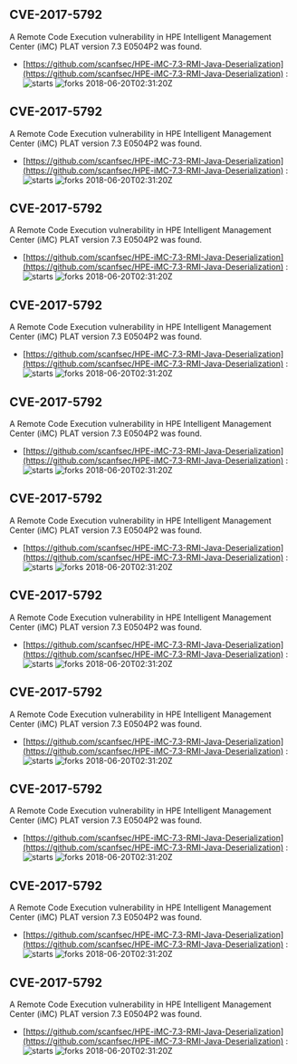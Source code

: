 ## CVE-2017-5792
 A Remote Code Execution vulnerability in HPE Intelligent Management Center (iMC) PLAT version 7.3 E0504P2 was found.

- [https://github.com/scanfsec/HPE-iMC-7.3-RMI-Java-Deserialization](https://github.com/scanfsec/HPE-iMC-7.3-RMI-Java-Deserialization) :  
![starts](https://img.shields.io/github/stars/scanfsec/HPE-iMC-7.3-RMI-Java-Deserialization.svg) 
![forks](https://img.shields.io/github/forks/scanfsec/HPE-iMC-7.3-RMI-Java-Deserialization.svg) 
2018-06-20T02:31:20Z

## CVE-2017-5792
 A Remote Code Execution vulnerability in HPE Intelligent Management Center (iMC) PLAT version 7.3 E0504P2 was found.

- [https://github.com/scanfsec/HPE-iMC-7.3-RMI-Java-Deserialization](https://github.com/scanfsec/HPE-iMC-7.3-RMI-Java-Deserialization) :  
![starts](https://img.shields.io/github/stars/scanfsec/HPE-iMC-7.3-RMI-Java-Deserialization.svg) 
![forks](https://img.shields.io/github/forks/scanfsec/HPE-iMC-7.3-RMI-Java-Deserialization.svg) 
2018-06-20T02:31:20Z

## CVE-2017-5792
 A Remote Code Execution vulnerability in HPE Intelligent Management Center (iMC) PLAT version 7.3 E0504P2 was found.

- [https://github.com/scanfsec/HPE-iMC-7.3-RMI-Java-Deserialization](https://github.com/scanfsec/HPE-iMC-7.3-RMI-Java-Deserialization) :  
![starts](https://img.shields.io/github/stars/scanfsec/HPE-iMC-7.3-RMI-Java-Deserialization.svg) 
![forks](https://img.shields.io/github/forks/scanfsec/HPE-iMC-7.3-RMI-Java-Deserialization.svg) 
2018-06-20T02:31:20Z

## CVE-2017-5792
 A Remote Code Execution vulnerability in HPE Intelligent Management Center (iMC) PLAT version 7.3 E0504P2 was found.

- [https://github.com/scanfsec/HPE-iMC-7.3-RMI-Java-Deserialization](https://github.com/scanfsec/HPE-iMC-7.3-RMI-Java-Deserialization) :  
![starts](https://img.shields.io/github/stars/scanfsec/HPE-iMC-7.3-RMI-Java-Deserialization.svg) 
![forks](https://img.shields.io/github/forks/scanfsec/HPE-iMC-7.3-RMI-Java-Deserialization.svg) 
2018-06-20T02:31:20Z

## CVE-2017-5792
 A Remote Code Execution vulnerability in HPE Intelligent Management Center (iMC) PLAT version 7.3 E0504P2 was found.

- [https://github.com/scanfsec/HPE-iMC-7.3-RMI-Java-Deserialization](https://github.com/scanfsec/HPE-iMC-7.3-RMI-Java-Deserialization) :  
![starts](https://img.shields.io/github/stars/scanfsec/HPE-iMC-7.3-RMI-Java-Deserialization.svg) 
![forks](https://img.shields.io/github/forks/scanfsec/HPE-iMC-7.3-RMI-Java-Deserialization.svg) 
2018-06-20T02:31:20Z

## CVE-2017-5792
 A Remote Code Execution vulnerability in HPE Intelligent Management Center (iMC) PLAT version 7.3 E0504P2 was found.

- [https://github.com/scanfsec/HPE-iMC-7.3-RMI-Java-Deserialization](https://github.com/scanfsec/HPE-iMC-7.3-RMI-Java-Deserialization) :  
![starts](https://img.shields.io/github/stars/scanfsec/HPE-iMC-7.3-RMI-Java-Deserialization.svg) 
![forks](https://img.shields.io/github/forks/scanfsec/HPE-iMC-7.3-RMI-Java-Deserialization.svg) 
2018-06-20T02:31:20Z

## CVE-2017-5792
 A Remote Code Execution vulnerability in HPE Intelligent Management Center (iMC) PLAT version 7.3 E0504P2 was found.

- [https://github.com/scanfsec/HPE-iMC-7.3-RMI-Java-Deserialization](https://github.com/scanfsec/HPE-iMC-7.3-RMI-Java-Deserialization) :  
![starts](https://img.shields.io/github/stars/scanfsec/HPE-iMC-7.3-RMI-Java-Deserialization.svg) 
![forks](https://img.shields.io/github/forks/scanfsec/HPE-iMC-7.3-RMI-Java-Deserialization.svg) 
2018-06-20T02:31:20Z

## CVE-2017-5792
 A Remote Code Execution vulnerability in HPE Intelligent Management Center (iMC) PLAT version 7.3 E0504P2 was found.

- [https://github.com/scanfsec/HPE-iMC-7.3-RMI-Java-Deserialization](https://github.com/scanfsec/HPE-iMC-7.3-RMI-Java-Deserialization) :  
![starts](https://img.shields.io/github/stars/scanfsec/HPE-iMC-7.3-RMI-Java-Deserialization.svg) 
![forks](https://img.shields.io/github/forks/scanfsec/HPE-iMC-7.3-RMI-Java-Deserialization.svg) 
2018-06-20T02:31:20Z

## CVE-2017-5792
 A Remote Code Execution vulnerability in HPE Intelligent Management Center (iMC) PLAT version 7.3 E0504P2 was found.

- [https://github.com/scanfsec/HPE-iMC-7.3-RMI-Java-Deserialization](https://github.com/scanfsec/HPE-iMC-7.3-RMI-Java-Deserialization) :  
![starts](https://img.shields.io/github/stars/scanfsec/HPE-iMC-7.3-RMI-Java-Deserialization.svg) 
![forks](https://img.shields.io/github/forks/scanfsec/HPE-iMC-7.3-RMI-Java-Deserialization.svg) 
2018-06-20T02:31:20Z

## CVE-2017-5792
 A Remote Code Execution vulnerability in HPE Intelligent Management Center (iMC) PLAT version 7.3 E0504P2 was found.

- [https://github.com/scanfsec/HPE-iMC-7.3-RMI-Java-Deserialization](https://github.com/scanfsec/HPE-iMC-7.3-RMI-Java-Deserialization) :  
![starts](https://img.shields.io/github/stars/scanfsec/HPE-iMC-7.3-RMI-Java-Deserialization.svg) 
![forks](https://img.shields.io/github/forks/scanfsec/HPE-iMC-7.3-RMI-Java-Deserialization.svg) 
2018-06-20T02:31:20Z

## CVE-2017-5792
 A Remote Code Execution vulnerability in HPE Intelligent Management Center (iMC) PLAT version 7.3 E0504P2 was found.

- [https://github.com/scanfsec/HPE-iMC-7.3-RMI-Java-Deserialization](https://github.com/scanfsec/HPE-iMC-7.3-RMI-Java-Deserialization) :  
![starts](https://img.shields.io/github/stars/scanfsec/HPE-iMC-7.3-RMI-Java-Deserialization.svg) 
![forks](https://img.shields.io/github/forks/scanfsec/HPE-iMC-7.3-RMI-Java-Deserialization.svg) 
2018-06-20T02:31:20Z

